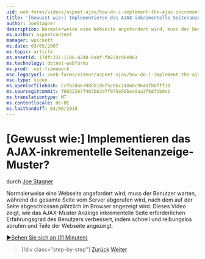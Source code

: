 ```yaml
---
uid: web-forms/videos/aspnet-ajax/how-do-i-implement-the-ajax-incremental-page-display-pattern
title: '[Gewusst wie:] Implementieren das AJAX-inkrementelle Seitenanzeige-Muster? | Microsoft-Dokumentation'
author: JoeStagner
description: Normalerweise eine Webseite angefordert wird, muss der Benutzer warten, während die gesamte Seite vom Server abgerufen wird nach dem Sudde wird auf der Seite abgeschlossen angezeigt...
ms.author: aspnetcontent
manager: wpickett
ms.date: 03/05/2007
ms.topic: article
ms.assetid: 17dfc331-1186-4240-8abf-f0220c90e081
ms.technology: dotnet-webforms
ms.prod: .net-framework
msc.legacyurl: /web-forms/videos/aspnet-ajax/how-do-i-implement-the-ajax-incremental-page-display-pattern
msc.type: video
ms.openlocfilehash: ccfb2da67d8bb186f5cbbc14040c964dfbbfff10
ms.sourcegitcommit: f8852267f463b62d7f975e56bea9aa3f68fbbdeb
ms.translationtype: MT
ms.contentlocale: de-DE
ms.lasthandoff: 04/06/2018
---
```

<a name="how-do-i-implement-the-ajax-incremental-page-display-pattern"></a>[Gewusst wie:] Implementieren das AJAX-inkrementelle Seitenanzeige-Muster?
====================
durch [Joe Stagner](https://github.com/JoeStagner)

Normalerweise eine Webseite angefordert wird, muss der Benutzer warten, während die gesamte Seite vom Server abgerufen wird, nach dem auf der Seite abgeschlossen plötzlich im Browser angezeigt wird. Dieses Video zeigt, wie das AJAX-Muster Anzeige inkrementelle Seite erforderlichen Erfahrungsgrad des Benutzers verbessert, indem schnell und reibungslos abrufen und Teile der Webseite angezeigt.

[&#9654;Sehen Sie sich an (11 Minuten)](https://channel9.msdn.com/Blogs/ASP-NET-Site-Videos/how-do-i-implement-the-ajax-incremental-page-display-pattern)

> [!div class="step-by-step"]
> [Zurück](how-do-i-implement-the-ajax-paging-pattern.md)
> [Weiter](how-do-i-implement-the-incremental-page-display-pattern-using-http-get-and-post.md)
